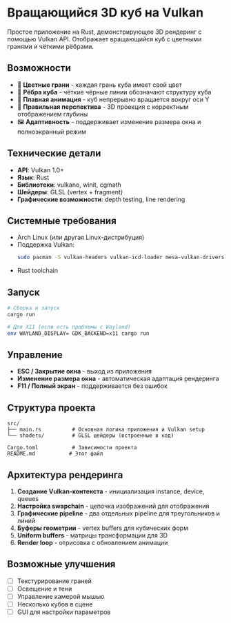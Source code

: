 # Вращающийся 3D куб на Vulkan

Простое приложение на Rust, демонстрирующее 3D рендеринг с помощью Vulkan API. Отображает вращающийся куб с цветными гранями и чёткими рёбрами.

## Возможности

- 🎨 **Цветные грани** - каждая грань куба имеет свой цвет
- 📐 **Рёбра куба** - чёткие чёрные линии обозначают структуру куба  
- 🔄 **Плавная анимация** - куб непрерывно вращается вокруг оси Y
- 📏 **Правильная перспектива** - 3D проекция с корректным отображением глубины
- 🖼️ **Адаптивность** - поддерживает изменение размера окна и полноэкранный режим

## Технические детали

- **API**: Vulkan 1.0+
- **Язык**: Rust 
- **Библиотеки**: vulkano, winit, cgmath
- **Шейдеры**: GLSL (vertex + fragment)
- **Графические возможности**: depth testing, line rendering

## Системные требования

- Arch Linux (или другая Linux-дистрибуция)
- Поддержка Vulkan:
  ```bash
  sudo pacman -S vulkan-headers vulkan-icd-loader mesa-vulkan-drivers
  ```
- Rust toolchain

## Запуск

```bash
# Сборка и запуск
cargo run

# Для X11 (если есть проблемы с Wayland)
env WAYLAND_DISPLAY= GDK_BACKEND=x11 cargo run
```

## Управление

- **ESC / Закрытие окна** - выход из приложения
- **Изменение размера окна** - автоматическая адаптация рендеринга
- **F11 / Полный экран** - поддерживается без ошибок

## Структура проекта

```
src/
├── main.rs          # Основная логика приложения и Vulkan setup
└── shaders/         # GLSL шейдеры (встроенные в код)

Cargo.toml           # Зависимости проекта
README.md           # Этот файл
```

## Архитектура рендеринга

1. **Создание Vulkan-контекста** - инициализация instance, device, queues
2. **Настройка swapchain** - цепочка изображений для отображения
3. **Графические pipeline** - два отдельных pipeline для треугольников и линий
4. **Буферы геометрии** - vertex buffers для кубических форм
5. **Uniform buffers** - матрицы трансформации для 3D
6. **Render loop** - отрисовка с обновлением анимации

## Возможные улучшения

- [ ] Текстурирование граней
- [ ] Освещение и тени  
- [ ] Управление камерой мышью
- [ ] Несколько кубов в сцене
- [ ] GUI для настройки параметров 